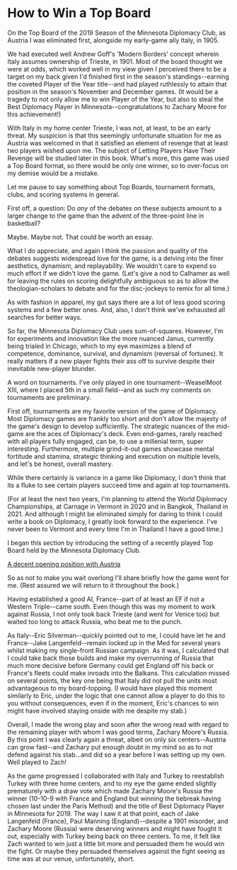 # How to Win a Top Board

On the Top Board of the 2019 Season of the Minnesota Diplomacy Club, as Austria I was eliminated first, alongside my early-game ally Italy, in 1905.

We had executed well Andrew Goff's 'Modern Borders' concept wherein Italy assumes ownership of Trieste, in 1901. Most of the board thought we were at odds, which worked well in my view given I perceived there to be a target on my back given I'd finished first in the season's standings--earning the coveted Player of the Year title--and had played ruthlessly to attain that position in the season's November and December games. (It would be a tragedy to not only allow me to win Player of the Year, but also to steal the Best Diplomacy Player in Minnesota--congratulations to Zachary Moore for this achievement!)

With Italy in my home center Trieste, I was not, at least, to be an early threat. My suspicion is that this seemingly unfortunate situation for me as Austria was welcomed in that it satisfied an element of revenge that at least two players wished upon me. The subject of Letting Players Have Their Revenge will be studied later in this book. What's more, this game was used a Top Board format, so there would be only one winner, so to over-focus on my demise would be a mistake.

Let me pause to say something about Top Boards, tournament formats, clubs, and scoring systems in general. 

First off, a question: Do _any_ of the debates on these subjects amount to a larger change to the game than the advent of the three-point line in basketball? 

Maybe. Maybe not. That could be worth an essay. 

What I do appreciate, and again I think the passion and quality of the debates suggests widespread love for the game, is a delving into the finer aesthetics, dynamism, and replayability. We wouldn't care to expend so much effort if we didn't love the game. (Let's give a nod to Calhamer as well for leaving the rules on scoring delightfully ambiguous so as to allow the theologian-scholars to debate and for the disc-jockeys to remix for all time.) 

As with fashion in apparel, my gut says there are a lot of less good scoring systems and a few better ones. And, also, I don't think we've exhausted all searches for better ways.

So far, the Minnesota Diplomacy Club uses sum-of-squares. However, I'm for experiments and innovation like the more nuanced Janus, currently being trialed in Chicago, which to my eye maximizes a blend of competence, dominance, survival, and dynamism (reversal of fortunes). It really matters if a new player fights their ass off to survive despite their inevitable new-player blunder.

A word on tournaments. I've only played in one tournament--WeaselMoot XIII, where I placed 5th in a small field--and as such my comments on tournaments are preliminary. 

First off, tournaments are my favorite version of the game of Diplomacy. Most Diplomacy games are frankly too short and don't allow the majesty of the game's design to develop sufficiently. The strategic nuances of the mid-game are the aces of Diplomacy's deck. Even end-games, rarely reached with all players fully engaged, can be, to use a millenial term, super interesting. Furthermore, multiple grind-it-out games showcase mental fortitude and stamina, strategic thinking and execution on multiple levels, and let's be honest, overall mastery. 

While there certainly is variance in a game like Diplomacy, I don't think that its a fluke to see certain players succeed time and again at top tournaments.

(For at least the next two years, I'm planning to attend the World Diplomacy Championships, at Carnage in Vermont in 2020 and in Bangkok, Thailand in 2021. And although I might be eliminated simply for daring to think I could write a book on Diplomacy, I greatly look forward to the experience. I've never been to Vermont and every time I'm in Thailand I have a good time.)

I began this section by introducing the setting of a recently played Top Board held by the Minnesota Diplomacy Club. 

[A decent opening position with Austria](mndc2019top.spring1904.jpg)

So as not to make you wait overlong I'll share briefly how the game went for me. (Rest assured we will return to it throughout the book.)

Having established a good AI, France--part of at least an EF if not a Western Triple--came south. Even though this was my moment to work against Russia, I not only took back Trieste (and went for Venice too) but waited too long to attack Russia, who beat me to the punch. 

As Italy--Eric Silverman--quickly pointed out to me, I could have let he and France--Jake Langenfeld--remain locked up in the Med for several years whilst making my single-front Russian campaign. As it was, I calculated that I could take back those builds and make my overrunning of Russia that much more decisive before Germany could get England off his back or France's fleets could make inroads into the Balkans. This calculation missed on several points, the key one being that Italy did not pull the units most advantageous to my board-topping. (I would have played this moment similarly to Eric, under the logic that one cannot allow a player to do this to you without consequences, even if in the moment, Eric's chances to win might have involved staying onside with me despite my stab.)

Overall, I made the wrong play and soon after the wrong read with regard to the remaining player with whom I was good terms, Zachary Moore's Russia. By this point I was clearly again a threat, albeit on only six centers--Austria can grow fast--and Zachary put enough doubt in my mind so as to not defend against his stab...and did so a year before I was setting up my own. Well played to Zach!

As the game progressed I collaborated with Italy and Turkey to reestablish Turkey with three home centers, and to my eye the game ended slightly prematurely with a draw vote which made Zachary Moore's Russia the winner (10-10-9 with France and England but winning the tiebreak having chosen last under the Paris Method) and the title of Best Diplomacy Player in Minnesota for 2019. The way I saw it at that point, each of Jake Langenfeld (France), Paul Manning (England)--despite a 1901 misorder, and Zachary Moore (Russia) were deserving winners and might have fought it out, especially with Turkey being back on three centers. To me, it felt like Zach wanted to win just a little bit more and persuaded them he would win the fight. Or maybe they persuaded themselves against the fight seeing as time was at our venue, unfortunately, short. 


